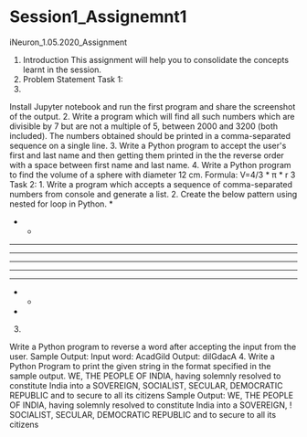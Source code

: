 # Session1_Assignemnt1
iNeuron_1.05.2020_Assignment
1. Introduction
This assignment will help you to consolidate the concepts learnt in the session.
2. Problem Statement
Task 1:
1.
Install Jupyter notebook and run the first program and share the screenshot of the output.
2.
Write a program which will find all such numbers which are divisible by 7 but are not a multiple
of 5, between 2000 and 3200 (both included). The numbers obtained should be printed in a
comma-separated sequence on a single line.
3.
Write a Python program to accept the user's first and last name and then getting them printed in
the the reverse order with a space between first name and last name.
4.
Write a Python program to find the volume of a sphere with diameter 12 cm.
Formula: V=4/3 * π * r 3
Task 2:
1.
Write a program which accepts a sequence of comma-separated numbers from console and
generate a list.
2.
Create the below pattern using nested for loop in Python.
*
* *
* * *
* * * *
* * * * *
* * * *
* * *
* *
*
3.
Write a Python program to reverse a word after accepting the input from the user.
Sample Output:
Input word: AcadGild
Output: dilGdacA
4.
Write a Python Program to print the given string in the format specified in the sample output.
WE, THE PEOPLE OF INDIA, having solemnly resolved to constitute India into a
SOVEREIGN, SOCIALIST, SECULAR, DEMOCRATIC REPUBLIC and to secure to all
its citizens
Sample Output:
WE, THE PEOPLE OF INDIA,
having solemnly resolved to constitute India into a SOVEREIGN, !
SOCIALIST, SECULAR, DEMOCRATIC REPUBLIC
and to secure to all its citizens
